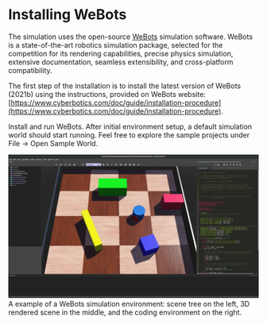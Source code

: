 # Installing WeBots

The simulation uses the open-source [WeBots](https://cyberbotics.com/) simulation software. WeBots is a state-of-the-art robotics simulation package, selected for the competition for its rendering capabilities, precise physics simulation, extensive documentation, seamless extensibility, and cross-platform compatibility.

The first step of the installation is to install the latest version of WeBots (2021b) using the instructions, provided on WeBots website:
[https://www.cyberbotics.com/doc/guide/installation-procedure](https://www.cyberbotics.com/doc/guide/installation-procedure).

Install and run WeBots. After initial environment setup, a default simulation world should start running. Feel free to explore the sample projects under File -> Open Sample World.

![webots](img/webots.png)
A example of a WeBots simulation environment: scene tree on the left, 3D rendered scene in the middle, and the coding environment on the right.
